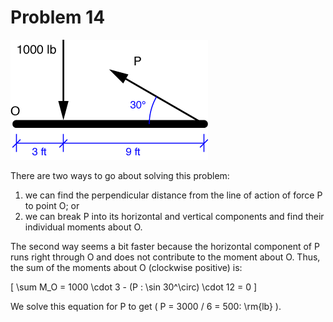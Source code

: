 # Problem 14 #

<img src="images/014.png" />

There are two ways to go about solving this problem: 

1. we can find the perpendicular distance from the line of action of force P to point O; or
2. we can break P into its horizontal and vertical components and find their individual moments about O.

The second way seems a bit faster because the horizontal component of P runs right through O and does not contribute to the moment about O. Thus, the sum of the moments about O (clockwise positive) is:

\[ \sum M_O = 1000 \cdot 3 - (P \: \sin 30^\circ) \cdot 12 = 0 \]

We solve this equation for P to get \( P = 3000 / 6 = 500\: \rm{lb} \).
